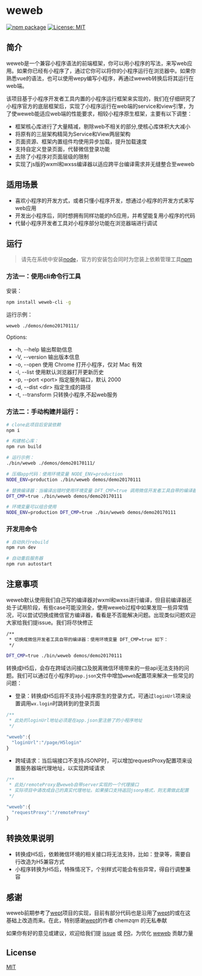 # weweb

[![npm package](https://img.shields.io/npm/v/weweb-cli.svg)](https://www.npmjs.com/package/weweb-cli)
[![License: MIT](https://img.shields.io/badge/License-MIT-green.svg)](https://opensource.org/licenses/MIT)

## 简介

weweb是一个兼容小程序语法的前端框架，你可以用小程序的写法，来写web应用。如果你已经有小程序了，通过它你可以将你的小程序运行在浏览器中。如果你熟悉vue的语法，也可以使用wepy编写小程序，再通过weweb转换后将其运行在web端。

该项目基于小程序开发者工具内置的小程序运行框架来实现的，我们在仔细研究了小程序官方的底层框架后，实现了小程序运行在web端的service和view引擎，为了使weweb能适应web端的性能要求，相较小程序原生框架，主要有以下调整：
- 框架核心库进行了大量精减，剔除web不相关的部分,使核心库体积大大减小
- 将原有的三层架构精简为Service和View两层架构
- 页面资源、框架内置组件均使用异步加载，提升加载速度
- 支持自定义登录页面，代替微信登录功能
- 去除了小程序对页面层级的限制
- 实现了js版的wxml和wxss编译器以适应跨平台编译需求并无缝整合至weweb

## 适用场景
- 喜欢小程序的开发方式，或者只懂小程序开发，想通过小程序的开发方式来写web应用
- 开发出小程序后，同时想拥有同样功能的h5应用，并希望能复用小程序的代码
- 代替小程序开发者工具对小程序部分功能在浏览器端进行调试

## 运行
> 请先在系统中安装[node](https://nodejs.org/zh-cn/)，官方的安装包会同时为您装上依赖管理工具[npm](https://www.npmjs.com/)

### 方法一：使用cli命令行工具

安装：

```sh
npm install weweb-cli -g
```

运行示例：

```sh
weweb ./demos/demo20170111/
```

Options:

- -h, --help       输出帮助信息
- -V, --version    输出版本信息
- -o, --open       使用 Chrome 打开小程序，仅对 Mac 有效
- -l, --list       使用默认浏览器打开更新历史
- -p, --port \<port>   指定服务端口，默认 2000
- -d, --dist \<dir>   指定生成的路径
- -t, --transform  只转换小程序,不起web服务

### 方法二：手动构建并运行：

```sh
# clone此项目后安装依赖
npm i

# 构建核心库：
npm run build

# 运行示例：
./bin/weweb ./demos/demo20170111/

# 压缩app代码：使用环境变量 NODE_ENV=production
NODE_ENV=production ./bin/weweb demos/demo20170111

# 替换编译器：当编译出错时使用环境变量 DFT_CMP=true 调用微信开发者工具自带的编译器
DFT_CMP=true ./bin/weweb demos/demo20170111

# 环境变量可以组合使用
NODE_ENV=production DFT_CMP=true ./bin/weweb demos/demo20170111
```

### 开发用命令

```sh
# 自动执行rebuild
npm run dev

# 自动重启服务器
npm run autostart
```

## 注意事项


weweb默认使用我们自己写的编译器对wxml和wxss进行编译，但目前编译器还处于试用阶段，有些case可能没测全，使用weweb过程中如果发现一些异常情况，可以尝试切换成微信官方编译器，看看是不否能解决问题。出现类似问题欢迎大家给我们提issue。我们将尽快修正

```sh
/**
 * 切换成微信开发者工具自带的编译器：使用环境变量 DFT_CMP=true 如下：
 */

DFT_CMP=true ./bin/weweb demos/demo20170111
```

转换成H5后，会存在跨域访问接口及脱离微信环境带来的一些api无法支持的问题。我们可以通过在小程序的`app.json`文件中增加`weweb`配置项来解决一些常见的问题：

- 登录：转换成H5后将不支持小程序原生的登录方式，可通过`loginUrl`项来设置调用`wx.login`时跳转到的登录页面

``` js
/**
 * 此处的loginUrl地址必须是在app.json里注册了的小程序地址
 */

"weweb":{
  "loginUrl":"/page/H5login"
}
```

- 跨域请求：当后端接口不支持JSONP时，可以增加requestProxy配置项来设置服务器端代理地址，以实现跨域请求

``` js
/**
 * 此处/remoteProxy是weweb自带server实现的一个代理接口
 * 实际项目中请改成自己的真实代理地址。如果接口支持返回jsonp格式，则无需做此配置
 */

"weweb":{
  "requestProxy":"/remoteProxy"
}
```

## 转换效果说明

- 转换成H5后，依赖微信环境的相关接口将无法支持，比如：登录等，需要自行改造为H5兼容方式
- 小程序转换为H5后，特殊情况下，个别样式可能会有些异常，得自行调整兼容

## 感谢

weweb前期参考了[wept]项目的实现，目前有部分代码也是沿用了[wept]的或在这基础上改造而来。在此，特别感谢[wept]的作者 chemzqm 的无私奉献

如果你有好的意见或建议，欢迎给我们提 [issue] 或 [PR]，为优化 [weweb] 贡献力量

## License

[MIT](http://opensource.org/licenses/MIT)

[微信小程序简易教程]: https://mp.weixin.qq.com/debug/wxadoc/dev/
[issue]: https://github.com/wdfe/weweb/issues/new
[PR]: https://github.com/wdfe/weweb/compare
[weweb]: https://github.com/wdfe/weweb
[wept]: https://chemzqm.github.io/wept/#/
